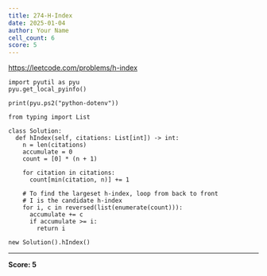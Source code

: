 ```yaml
---
title: 274-H-Index
date: 2025-01-04
author: Your Name
cell_count: 6
score: 5
---
```


https://leetcode.com/problems/h-index


```
import pyutil as pyu
pyu.get_local_pyinfo()
```


```
print(pyu.ps2("python-dotenv"))
```


```
from typing import List
```


```
class Solution:
  def hIndex(self, citations: List[int]) -> int:
    n = len(citations)
    accumulate = 0
    count = [0] * (n + 1)

    for citation in citations:
      count[min(citation, n)] += 1

    # To find the largeset h-index, loop from back to front
    # I is the candidate h-index
    for i, c in reversed(list(enumerate(count))):
      accumulate += c
      if accumulate >= i:
        return i
```


```
new Solution().hIndex()
```


---
**Score: 5**